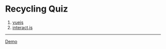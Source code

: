 # Recycling Quiz
1. [vuejs](https://vuejs.org/)
2. [interact.js](https://interactjs.io/)
---
[Demo](http://web.ntnu.edu.tw/~40105018E/demo/recycle/demo.html)
